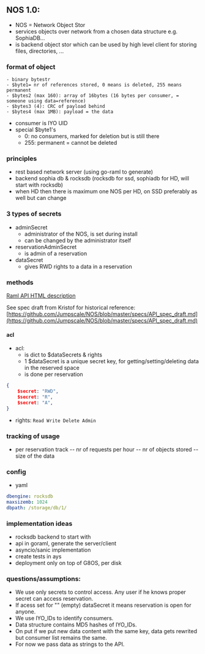 ## NOS 1.0:

- NOS = Network Object Stor
- services objects over network from a chosen data structure e.g. SophiaDB...
- is backend object stor which can be used by high level client for storing files, directories, ...

### format of object

```
- binary bytestr
- $byte1= nr of references stored, 0 means is deleted, 255 means permanent
- $bytes2 (max 160): array of 16bytes (16 bytes per consumer, = someone using data=reference)
- $bytes3 (4): CRC of payload behind
- $bytes4 (max 1MB): payload = the data
```

- consumer is IYO UID
- special $byte1's
	- 0: no consumers, marked for deletion but is still there
	- 255: permanent = cannot be deleted

### principles

- rest based network server (using go-raml to generate)
- backend sophia db & rocksdb (rocksdb for ssd, sophiadb for HD, will start with rocksdb)
- when HD then there is maximum one NOS per HD, on SSD preferably as well but can change

### 3 types of secrets

- adminSecret
	- administrator of the NOS, is set during install 
	- can be changed by the administrator itself
- reservationAdminSecret
	- is admin of a reservation
- dataSecret
	- gives RWD rights to a data in a reservation

### methods

[Raml API HTML description](https://rawgit.com/Jumpscale/NOS/master/specs/api.html)

See spec draft from Kristof for historical reference: [https://github.com/Jumpscale/NOS/blob/master/specs/API_spec_draft.md](https://github.com/Jumpscale/NOS/blob/master/specs/API_spec_draft.md)


#### acl

- acl:
	- is dict to $dataSecrets & rights
	- 1 $dataSecret is a unique secret key, for getting/setting/deleting data in the reserved space
	- is done per reservation

```json
{
	$secret: "RWD",
	$secret: "R",
	$secret: "A",
}
```

- rights: ```Read Write Delete Admin```


### tracking of usage

- per reservation track
-- nr of requests per hour
-- nr of objects stored
-- size of the data

### config

- yaml

```yaml
dbengine: rocksdb
maxsizemb: 1024
dbpath: /storage/db/1/
```

### implementation ideas

- rocksdb backend to start with
- api in goraml, generate the server/client
- asyncio/sanic implementation
- create tests in ays
- deployment only on top of G8OS, per disk


### questions/assumptions:
- We use only secrets to control access. Any user if he knows proper secret can access reservation. 
- If acess set for "" (empty) dataSecret it means reservation is open for anyone. 
- We use IYO_IDs to identify consumers. 
- Data structure contains MD5 hashes of IYO_IDs.
- On put if we put new data content with the same key, data gets rewrited but consumer list remains the same.
- For now we pass data as strings to the API.

